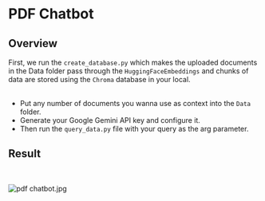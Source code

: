 # PDF Chatbot
## Overview
First, we run the ```create_database.py``` which makes the uploaded documents in the Data folder pass through the ```HuggingFaceEmbeddings``` and chunks of data are stored using the ```Chroma``` database in your local.<br>
<br>
- Put any number of documents you wanna use as context into the ```Data``` folder.
- Generate your Google Gemini API key and configure it.
- Then run the ```query_data.py``` file with your query as the arg parameter.

## Result
<br>

![pdf chatbot.jpg](<https://media-hosting.imagekit.io//bfd66dd0a22e4403/pdf%20chatbot.jpg?Expires=1837407401&Key-Pair-Id=K2ZIVPTIP2VGHC&Signature=QXxHhJA6XPJT1AXw2bCrorQbJXO3nsTuuMkaCX7OfNL6aM7AQYmymaIJSQOgD9VEV4~Ccl5GR7DczZanmumUDWrJo3AxpXRdtStsvpZxDmpVk7SHiYVVYRqF3zOlj1mP4qLLtD1-wKoT4MyFjVJ6wdCv5oHjnOdB8bgJ1Paz-ASgAOAt3AwvlEDID6AfjR8ug22l~aqYwIoGU1fw0T9FB3JMx5VUQcmVaKphx6bQlbRbOELz3Z0ZZZ7bLwctmw2WNPBtb3BkOiIFCW9ZGEY-XTDe3D46m7tbLmMe~s3h7U6H0zZl~jQjR9rM0x2k7dFf7fIPP8P-vBwbvlZmnhT9Bg__>)
